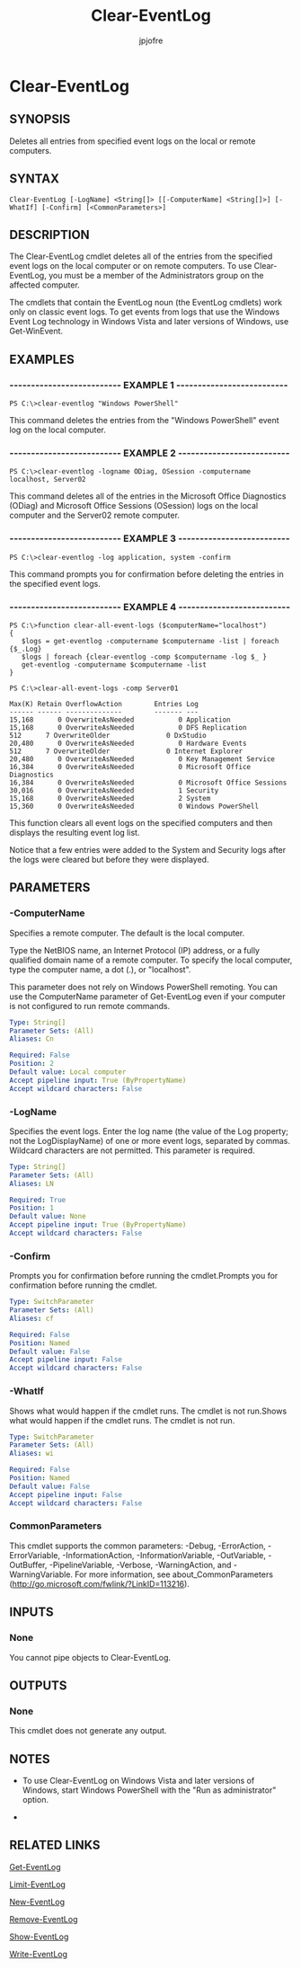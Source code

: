 ﻿---
author: jpjofre
description: 
external help file: Microsoft.PowerShell.Commands.Management.dll-Help.xml
keywords: powershell, cmdlet
manager: carolz
ms.date: 2016-09-27
ms.prod: powershell
ms.technology: powershell
ms.topic: reference
online version: http://go.microsoft.com/fwlink/p/?linkid=289799
schema: 2.0.0
title: Clear-EventLog
---

# Clear-EventLog

## SYNOPSIS
Deletes all entries from specified event logs on the local or remote computers.

## SYNTAX

```
Clear-EventLog [-LogName] <String[]> [[-ComputerName] <String[]>] [-WhatIf] [-Confirm] [<CommonParameters>]
```

## DESCRIPTION
The Clear-EventLog cmdlet deletes all of the entries from the specified event logs on the local computer or on remote computers.
To use Clear-EventLog, you must be a member of the Administrators group on the affected computer.

The cmdlets that contain the EventLog noun (the EventLog cmdlets) work only on classic event logs.
To get events from logs that use the Windows Event Log technology in Windows Vista and later versions of Windows, use Get-WinEvent.

## EXAMPLES

### -------------------------- EXAMPLE 1 --------------------------
```
PS C:\>clear-eventlog "Windows PowerShell"
```

This command deletes the entries from the "Windows PowerShell" event log on the local computer.

### -------------------------- EXAMPLE 2 --------------------------
```
PS C:\>clear-eventlog -logname ODiag, OSession -computername localhost, Server02
```

This command deletes all of the entries in the Microsoft Office Diagnostics (ODiag) and Microsoft Office Sessions (OSession) logs on the local computer and the Server02 remote computer.

### -------------------------- EXAMPLE 3 --------------------------
```
PS C:\>clear-eventlog -log application, system -confirm
```

This command prompts you for confirmation before deleting the entries in the specified event logs.

### -------------------------- EXAMPLE 4 --------------------------
```
PS C:\>function clear-all-event-logs ($computerName="localhost")
{
   $logs = get-eventlog -computername $computername -list | foreach {$_.Log}
   $logs | foreach {clear-eventlog -comp $computername -log $_ }
   get-eventlog -computername $computername -list
}

PS C:\>clear-all-event-logs -comp Server01

Max(K) Retain OverflowAction        Entries Log
------ ------ --------------        ------- ---
15,168      0 OverwriteAsNeeded           0 Application
15,168      0 OverwriteAsNeeded           0 DFS Replication
512      7 OverwriteOlder              0 DxStudio
20,480      0 OverwriteAsNeeded           0 Hardware Events
512      7 OverwriteOlder              0 Internet Explorer
20,480      0 OverwriteAsNeeded           0 Key Management Service
16,384      0 OverwriteAsNeeded           0 Microsoft Office Diagnostics
16,384      0 OverwriteAsNeeded           0 Microsoft Office Sessions
30,016      0 OverwriteAsNeeded           1 Security
15,168      0 OverwriteAsNeeded           2 System
15,360      0 OverwriteAsNeeded           0 Windows PowerShell
```

This function clears all event logs on the specified computers and then displays the resulting event log list.

Notice that a few entries were added to the System and Security logs after the logs were cleared but before they were displayed.

## PARAMETERS

### -ComputerName
Specifies a remote computer.
The default is the local computer.

Type the NetBIOS name, an Internet Protocol (IP) address, or a fully qualified domain name of a remote computer.
To specify the local computer, type the computer name, a dot (.), or "localhost".

This parameter does not rely on Windows PowerShell remoting.
You can use the ComputerName parameter of Get-EventLog even if your computer is not configured to run remote commands.

```yaml
Type: String[]
Parameter Sets: (All)
Aliases: Cn

Required: False
Position: 2
Default value: Local computer
Accept pipeline input: True (ByPropertyName)
Accept wildcard characters: False
```

### -LogName
Specifies the event logs.
Enter the log name (the value of the Log property; not the LogDisplayName) of one or more event logs, separated by commas. 
Wildcard characters are not permitted.
This parameter is required.

```yaml
Type: String[]
Parameter Sets: (All)
Aliases: LN

Required: True
Position: 1
Default value: None
Accept pipeline input: True (ByPropertyName)
Accept wildcard characters: False
```

### -Confirm
Prompts you for confirmation before running the cmdlet.Prompts you for confirmation before running the cmdlet.

```yaml
Type: SwitchParameter
Parameter Sets: (All)
Aliases: cf

Required: False
Position: Named
Default value: False
Accept pipeline input: False
Accept wildcard characters: False
```

### -WhatIf
Shows what would happen if the cmdlet runs.
The cmdlet is not run.Shows what would happen if the cmdlet runs.
The cmdlet is not run.

```yaml
Type: SwitchParameter
Parameter Sets: (All)
Aliases: wi

Required: False
Position: Named
Default value: False
Accept pipeline input: False
Accept wildcard characters: False
```

### CommonParameters
This cmdlet supports the common parameters: -Debug, -ErrorAction, -ErrorVariable, -InformationAction, -InformationVariable, -OutVariable, -OutBuffer, -PipelineVariable, -Verbose, -WarningAction, and -WarningVariable. For more information, see about_CommonParameters (http://go.microsoft.com/fwlink/?LinkID=113216).

## INPUTS

### None
You cannot pipe objects to Clear-EventLog.

## OUTPUTS

### None
This cmdlet does not generate any output.

## NOTES
* To use Clear-EventLog on Windows Vista and later versions of Windows, start Windows PowerShell with the "Run as administrator" option.

*

## RELATED LINKS

[Get-EventLog](.\Get-EventLog.md)

[Limit-EventLog](.\Limit-EventLog.md)

[New-EventLog](.\New-EventLog.md)

[Remove-EventLog](.\Remove-EventLog.md)

[Show-EventLog](.\Show-EventLog.md)

[Write-EventLog](.\Write-EventLog.md)

